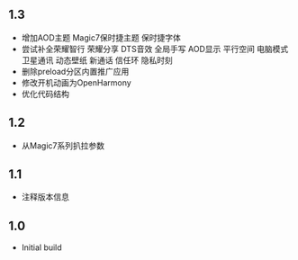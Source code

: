 ## 1.3

- 增加AOD主题 Magic7保时捷主题 保时捷字体
- 尝试补全荣耀智行 荣耀分享 DTS音效 全局手写 AOD显示 平行空间 电脑模式 卫星通讯 动态壁纸 新通话 信任环 隐私时刻
- 删除preload分区内置推广应用
- 修改开机动画为OpenHarmony
- 优化代码结构

## 1.2

- 从Magic7系列扒拉参数

## 1.1

- 注释版本信息

## 1.0

- Initial build